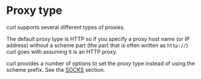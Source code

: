 # Proxy type

curl supports several different types of proxies.

The default proxy type is HTTP so if you specify a proxy host name (or IP
address) without a scheme part (the part that is often written as `http://`)
curl goes with assuming it is an HTTP proxy.

curl provides a number of options to set the proxy type instead of using the
scheme prefix. See the [SOCKS](socks.md) section.
